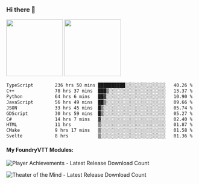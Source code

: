### Hi there 👋

<img height="150em" src="https://github-readme-stats.vercel.app/api?username=EddieDover&count_private=true&include_all_commits=true&show_icons=true&theme=dracula&hide_border=false&rank_icon=percentile"/>
<img height="150em" src="https://github-readme-stats.vercel.app/api/top-langs/?username=EddieDover&theme=dracula&hide_border=false&&layout=compact&langs_count=20" />

<!--START_SECTION:waka-->

```txt
TypeScript        236 hrs 50 mins ██████████░░░░░░░░░░░░░░░   40.26 %
C++               78 hrs 37 mins  ███▒░░░░░░░░░░░░░░░░░░░░░   13.37 %
Python            64 hrs 6 mins   ██▓░░░░░░░░░░░░░░░░░░░░░░   10.90 %
JavaScript        56 hrs 49 mins  ██▒░░░░░░░░░░░░░░░░░░░░░░   09.66 %
JSON              33 hrs 45 mins  █▒░░░░░░░░░░░░░░░░░░░░░░░   05.74 %
GDScript          30 hrs 59 mins  █▒░░░░░░░░░░░░░░░░░░░░░░░   05.27 %
C#                14 hrs 7 mins   ▓░░░░░░░░░░░░░░░░░░░░░░░░   02.40 %
HTML              11 hrs          ▒░░░░░░░░░░░░░░░░░░░░░░░░   01.87 %
CMake             9 hrs 17 mins   ▒░░░░░░░░░░░░░░░░░░░░░░░░   01.58 %
Svelte            8 hrs           ▒░░░░░░░░░░░░░░░░░░░░░░░░   01.36 %
```

<!--END_SECTION:waka-->

#### My FoundryVTT Modules:

  ![Player Achievements - Latest Release Download Count](https://img.shields.io/badge/dynamic/json?label=Player%20Achievements%20-%20Downloads@latest&query=assets%5B1%5D.download_count&url=https%3A%2F%2Fapi.github.com%2Frepos%2FEddieDover%2Ffvtt-player-achievements%2Freleases%2Flatest)

  ![Theater of the Mind - Latest Release Download Count](https://img.shields.io/badge/dynamic/json?label=Theater%20Of%20The%20Mind%20-%20Downloads@latest&query=assets%5B1%5D.download_count&url=https%3A%2F%2Fapi.github.com%2Frepos%2FEddieDover%2Ftheater-of-the-mind%2Freleases%2Flatest)

<a rel="me" href="https://techhub.social/@EddieDover"></a>
